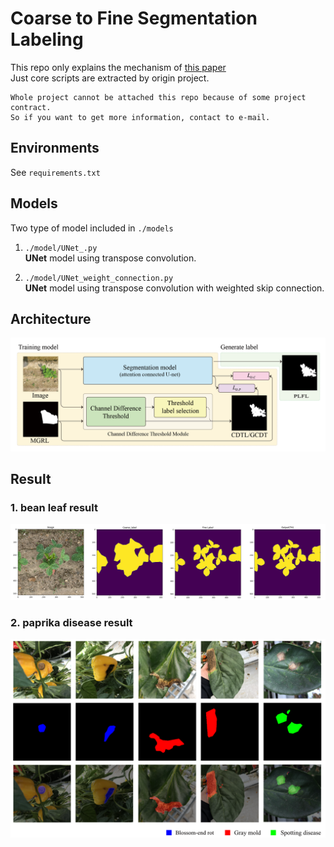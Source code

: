 # Coarse to Fine Segmentation Labeling

This repo only explains the mechanism of [this paper](http://)   
Just core scripts are extracted by origin project.

~~~
Whole project cannot be attached this repo because of some project contract.  
So if you want to get more information, contact to e-mail.
~~~

## Environments
See `requirements.txt`

## Models
Two type of model included in `./models`

1. ``./model/UNet_.py``  
**UNet** model using transpose convolution.


2. ``./model/UNet_weight_connection.py``  
**UNet** model using transpose convolution with weighted skip connection.


## Architecture  
![whole architecture](./imgs/arch.png)


## Result   
### 1. bean leaf result   
![bean result](./imgs/slice3.png)   

### 2. paprika disease result   
![paprika result](./imgs/slice4.png)
